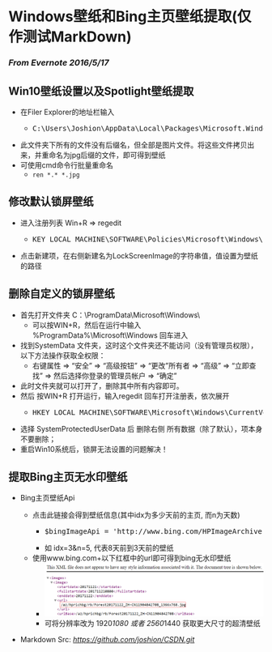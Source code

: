 # **Windows壁纸和Bing主页壁纸提取(仅作测试MarkDown)**

### *From Evernote 2016/5/17*

## Win10壁纸设置以及Spotlight壁纸提取

- 在Filer Explorer的地址栏输入
    - <pre>C:\Users\Joshion\AppData\Local\Packages\Microsoft.Windows.ContentDeliveryManager_cw5n1h2txyewy\LocalState\Assets
</pre>

- 此文件夹下所有的文件没有后缀名，但全部是图片文件。将这些文件拷贝出来，并重命名为jpg后缀的文件，即可得到壁纸
- 可使用cmd命令行批量重命名
    - <code>ren \*.\* *.jpg</code>

## 修改默认锁屏壁纸

- 进入注册列表 Win+R  => regedit
    - <pre>KEY_LOCAL_MACHINE\SOFTWARE\Policies\Microsoft\Windows\Personalization</pre>
- 点击新建项，在右侧新建名为LockScreenImage的字符串值，值设置为壁纸的路径

## 删除自定义的锁屏壁纸

- 首先打开文件夹 C：\ProgramData\Microsoft\Windows\
    - 可以按WIN+R，然后在运行中输入 %ProgramData%\Microsoft\Windows 回车进入
- 找到SystemData 文件夹，这时这个文件夹还不能访问（没有管理员权限），以下方法操作获取全权限：
    - 右键属性 => “安全” => “高级按钮” => “更改”所有者 => “高级” => “立即查找” => 然后选择你登录的管理员帐户 => “确定”
- 此时文件夹就可以打开了，删除其中所有内容即可。
- 然后 按WIN+R 打开运行，输入regedit 回车打开注册表，依次展开
    - <pre>HKEY_LOCAL_MACHINE\SOFTWARE\Microsoft\Windows\CurrentVersion\SystemProtectedUserData</pre>
- 选择 SystemProtectedUserData 后 删除右侧 所有数据（除了默认），项本身不要删除；
- 重启Win10系统后，锁屏无法设置的问题解决！

## 提取Bing主页无水印壁纸
- Bing主页壁纸Api

    - 点击此链接会得到壁纸信息(其中idx为多少天前的主页, 而n为天数)
        - <pre>$bingImageApi = 'http://www.bing.com/HPImageArchive.aspx?format=xml&idx=0&n=10&mkt=zh-cn';</pre>
        - 如 idx=3&n=5, 代表8天前到3天前的壁纸
    - 使用www.bing.com+以下红框中的url即可得到bing无水印壁纸
        - ![](Windows_wallpaper.png)
        - 可将分辨率改为 1920*1080 或者 2560*1440 获取更大尺寸的超清壁纸

- Markdown Src:  *https://github.com/joshion/CSDN.git*